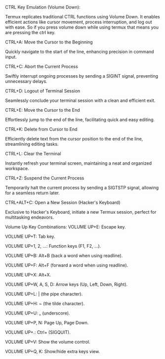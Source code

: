  CTRL Key Emulation (Volume Down):

Termux replicates traditional CTRL functions using Volume Down. It enables efficient actions like cursor movement, process interruption, and log out with ease. So if you press volume down while using termux that means you are pressing the ctrl key. 

CTRL+A: Move the Cursor to the Beginning

Quickly navigate to the start of the line, enhancing precision in command input.


CTRL+C: Abort the Current Process

Swiftly interrupt ongoing processes by sending a SIGINT signal, preventing unnecessary delays.


CTRL+D: Logout of Terminal Session

Seamlessly conclude your terminal session with a clean and efficient exit.


CTRL+E: Move the Cursor to the End

Effortlessly jump to the end of the line, facilitating quick and easy editing.


CTRL+K: Delete from Cursor to End

Efficiently delete text from the cursor position to the end of the line, streamlining editing tasks.


CTRL+L: Clear the Terminal

Instantly refresh your terminal screen, maintaining a neat and organized workspace.


CTRL+Z: Suspend the Current Process

Temporarily halt the current process by sending a SIGTSTP signal, allowing for a seamless return later.


CTRL+ALT+C: Open a New Session (Hacker's Keyboard)

Exclusive to Hacker's Keyboard, initiate a new Termux session, perfect for multitasking endeavors.



Volume Up Key Combinations:
VOLUME UP+E: Escape key.

VOLUME UP+T: Tab key.

VOLUME UP+1, 2, ...: Function keys (F1, F2, ...).

VOLUME UP+B: Alt+B (back a word when using readline).

VOLUME UP+F: Alt+F (forward a word when using readline).

VOLUME UP+X: Alt+X.

VOLUME UP+W, A, S, D: Arrow keys (Up, Left, Down, Right).

VOLUME UP+L: | (the pipe character).

VOLUME UP+H: ~ (the tilde character).

VOLUME UP+U: _ (underscore).

VOLUME UP+P, N: Page Up, Page Down.

VOLUME UP+.: Ctrl+ (SIGQUIT).

VOLUME UP+V: Show the volume control.

VOLUME UP+Q, K: Show/hide extra keys view.


